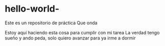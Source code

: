 # hello-world-
Este es un repositorio de práctica 
Que onda

Estoy aquí haciendo esta cosa para cumplir con mi tarea
La verdad tengo sueño y ando peda, solo quiero avanzar para ya irme a dormir 
